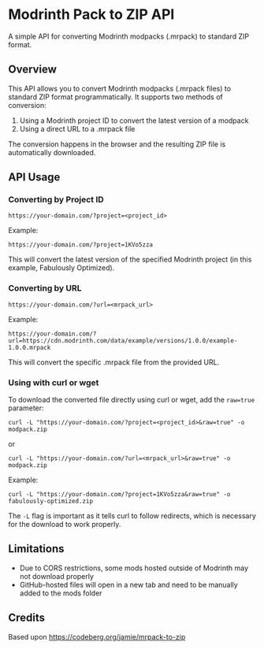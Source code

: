 # Modrinth Pack to ZIP API

A simple API for converting Modrinth modpacks (.mrpack) to standard ZIP format.

## Overview

This API allows you to convert Modrinth modpacks (.mrpack files) to standard ZIP format programmatically. It supports two methods of conversion:

1. Using a Modrinth project ID to convert the latest version of a modpack
2. Using a direct URL to a .mrpack file

The conversion happens in the browser and the resulting ZIP file is automatically downloaded.

## API Usage

### Converting by Project ID

```
https://your-domain.com/?project=<project_id>
```

Example:
```
https://your-domain.com/?project=1KVo5zza
```

This will convert the latest version of the specified Modrinth project (in this example, Fabulously Optimized).

### Converting by URL

```
https://your-domain.com/?url=<mrpack_url>
```

Example:
```
https://your-domain.com/?url=https://cdn.modrinth.com/data/example/versions/1.0.0/example-1.0.0.mrpack
```

This will convert the specific .mrpack file from the provided URL.

### Using with curl or wget

To download the converted file directly using curl or wget, add the `raw=true` parameter:

```
curl -L "https://your-domain.com/?project=<project_id>&raw=true" -o modpack.zip
```

or

```
curl -L "https://your-domain.com/?url=<mrpack_url>&raw=true" -o modpack.zip
```

Example:
```
curl -L "https://your-domain.com/?project=1KVo5zza&raw=true" -o fabulously-optimized.zip
```

The `-L` flag is important as it tells curl to follow redirects, which is necessary for the download to work properly.

## Limitations

- Due to CORS restrictions, some mods hosted outside of Modrinth may not download properly
- GitHub-hosted files will open in a new tab and need to be manually added to the mods folder

## Credits

Based upon https://codeberg.org/jamie/mrpack-to-zip
